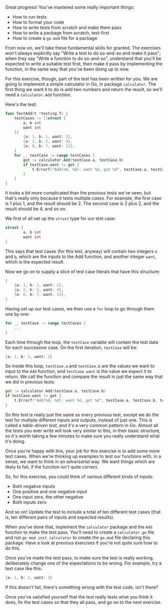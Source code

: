 Great progress! You've mastered some really important things:

* How to run tests
* How to format your code
* How to write tests from scratch and make them pass
* How to write a package from scratch, test-first
* How to create a `go.mod` file for a package

From now on, we'll take these fundamental skills for granted. The exercises won't always explicitly say "Write a test to do so-and-so and make it pass"; when they say "Write a function to do so-and-so", understand that you'll be expected to write a suitable test first, then make it pass by implementing the function, in the same way that you've been doing up to now.

For this exercise, though, part of the test has been written for you. We are going to implement a simple calculator in Go, in package `calculator`. The first thing we want it to do is add two numbers and return the result, so we'll need a `calculator.Add` function.

Here's the test:

```go
func TestAdd(t *testing.T) {
	testCases := []struct {
		a, b int
		want int
	}{
		{a: 1, b: 1, want: 2},
		{a: 2, b: 2, want: 4},
		{a: 6, b: 7, want: 12},
	}
	for _, testCase := range testCases {
		got := calculator.Add(testCase.a, testCase.b)
		if testCase.want != got {
			t.Errorf("Add(%d, %d): want %d, got %d", testCase.a, testCase.b, testCase.want, got)
		}
	}
}
```

It looks a bit more complicated than the previous tests we've seen, but that's really only because it tests multiple _cases_. For example, the first case is 1 plus 1, and the result should be 2. The second case is 2 plus 2, and the result should be 4, and so on.

We first of all set up the `struct` type for our test case:

```go
struct {
		a, b int
		want int
}
```

This says that test cases (for this test, anyway) will contain two integers `a` and `b`, which are the inputs to the Add function, and another integer `want`, which is the expected result.

Now we go on to supply a slice of test case literals that have this structure:

```go
{
	{a: 1, b: 1, want: 2},
	{a: 2, b: 2, want: 4},
	{a: 6, b: 7, want: 12},
}
```

Having set up our test cases, we then use a `for` loop to go through them one by one:

```go
for _, testCase := range testCases {
	...
}
```

Each time through the loop, the `testCase` variable will contain the test data for each successive case. On the first iteration, `testCase` will be:

```go
{a: 1, b: 1, want: 2}
```

So inside this loop, `testCase.a` and `testCase.b` are the values we want to input to the `Add` function, and `testCase.want` is the value we expect it to return. We call the function and compare the result in just the same way that we did in previous tests:

```go
got := calculator.Add(testCase.a, testCase.b)
if testCase.want != got {
	t.Errorf("Add(%d, %d): want %d, got %d", testCase.a, testCase.b, testCase.want, got)
}
```

So this test is really just the same as every previous test, except we do the test for multiple different inputs and outputs, instead of just one. This is called a _table-driven test_, and it's a very common pattern in Go. Almost all the tests you ever write will look very similar to this, in their basic structure, so it's worth taking a few minutes to make sure you really understand what it's doing.

Once you're happy with this, your job for this exercise is to add some more test cases. When we're thinking up examples to test our functions with, in a sense, we want to think in an _adversarial_ way. We want things which are likely to fail, if the function isn't quite correct.

So, for this exercise, you could think of various different kinds of inputs:

* Both negative inputs
* One positive and one negative input
* One input zero, the other negative
* Both inputs zero

And so on! Update the test to include a total of ten different test cases (that is, ten different pairs of inputs and expected results).

When you've done that, implement the `calculator` package and the `Add` function to make the test pass. You'll need to create a `calculator.go` file and run `go mod init calculator` to create the `go.mod` file declaring this package. Have a look at previous exercises if you're not quite sure how to do this.

Once you've made the test pass, to make sure the test is really working, deliberately change one of the expectations to be wrong. For example, try a test case like this:

```go
{a: 1, b: 1, want: 3}
```

If this doesn't fail, there's something wrong with the test code, isn't there?

Once you've satisfied yourself that the test really tests what you think it does, fix the test cases so that they all pass, and go on to the next exercise.
